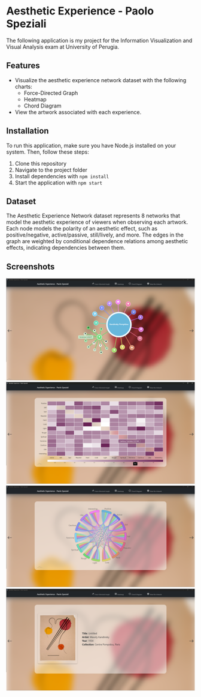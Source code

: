 # Aesthetic Experience - Paolo Speziali

The following application is my project for the
Information Visualization and Visual Analysis
exam at University of Perugia.

## Features

- Visualize the aesthetic experience network dataset with the following charts:
    - Force-Directed Graph
    - Heatmap
    - Chord Diagram
- View the artwork associated with each experience.

## Installation

To run this application, make sure you have Node.js installed on your system. Then, follow these steps:

1. Clone this repository
2. Navigate to the project folder
3. Install dependencies with `npm install`
4. Start the application with `npm start`


## Dataset

The Aesthetic Experience Network dataset represents 8 networks that model the aesthetic
experience of viewers when observing each artwork. Each node models the polarity of an aesthetic
effect, such as positive/negative, active/passive, still/lively, and more. The edges in the graph
are weighted by conditional dependence relations among aesthetic effects, indicating dependencies
between them.


## Screenshots

![Force Directed Graph](./screenshots/force-directed-graph.png)
![Heatmap](./screenshots/heatmap.png)
![Chord Diagram](./screenshots/chord-diagram.png)
![View the Artwork](./screenshots/view-artwork.png)

